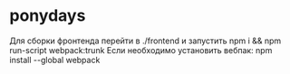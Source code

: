 # ponydays
Для сборки фронтенда перейти в ./frontend и запустить npm i && npm run-script webpack:trunk
Если необходимо установить вебпак: npm install --global webpack
